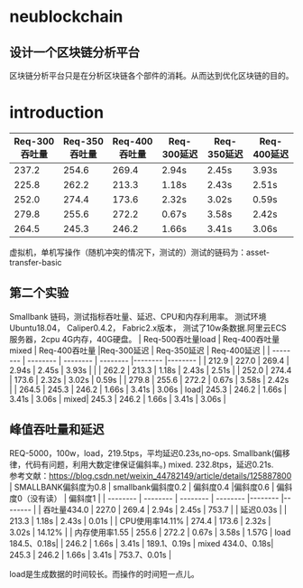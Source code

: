 # neublockchain
## 设计一个区块链分析平台
区块链分析平台只是在分析区块链各个部件的消耗。从而达到优化区块链的目的。
# introduction
| Req-300吞吐量     |  Req-350吞吐量    | Req-400吞吐量      |Req-300延迟     |  Req-350延迟   | Req-400延迟      |
| -------- | -------- | -------- | -------- |-------- |-------- |
| 237.2 | 254.6 | 269.4 | 2.94s | 2.45s | 3.93s |
| 225.8 | 262.2 | 213.3 | 1.18s | 2.43s | 2.51s |
| 252.0 | 274.4 | 173.6 | 2.32s | 3.02s | 0.59s |
| 279.8 | 255.6 | 272.2 | 0.67s | 3.58s | 2.42s |
| 264.5 | 245.3 | 246.2 | 1.66s | 3.41s | 3.06s |

虚拟机，单机写操作（随机冲突的情况下，测试的）测试的链码为：asset-transfer-basic



## 第二个实验
Smallbank 链码，测试指标吞吐量、延迟、CPU和内存利用率。
测试环境Ubuntu18.04，
Caliper0.4.2，
Fabric2.x版本，
测试了10w条数据.阿里云ECS服务器，2cpu 4G内存，40G硬盘。
| Req-500吞吐量load     |  Req-400吞吐量mixed    | Req-400吞吐量      |Req-300延迟     |  Req-350延迟   | Req-400延迟      |
| -------- | -------- | -------- | -------- |-------- |-------- |
| 212.9 | 227.0 | 269.4 | 2.94s | 2.45s | 3.93s |
|  | 262.2 | 213.3 | 1.18s | 2.43s | 2.51s |
| 252.0 | 274.4 | 173.6 | 2.32s | 3.02s | 0.59s |
| 279.8 | 255.6 | 272.2 | 0.67s | 3.58s | 2.42s |
| 264.5 | 245.3 | 246.2 | 1.66s | 3.41s | 3.06s |
load| 245.3 | 246.2 | 1.66s | 3.41s | 3.06s |
mixed| 245.3 | 246.2 | 1.66s | 3.41s | 3.06s |
## 峰值吞吐量和延迟
REQ-5000，100w，load，219.5tps，平均延迟0.23s,no-ops.  Smallbank(偏移律，代码有问题，利用大数定律保证偏斜率。)
mixed. 232.8tps，延迟0.21s.   
参考文献：https://blog.csdn.net/weixin_44782149/article/details/125887800
|  SMALLBANK偏斜度为0.8   |  smallbank偏斜度0.2    | 偏斜度0.4      |偏斜度0.6     |  偏斜度0（没有读）  | 偏斜度1      |
| -------- | -------- | -------- | -------- |-------- |-------- |
| 吞吐量434.0 | 227.0 | 269.4 | 2.94s | 2.45s | 753.7 |
| 延迟0.03s |   | 213.3 | 1.18s | 2.43s | 0.01s |
| CPU使用率14.11% | 274.4 | 173.6 | 2.32s | 3.02s | 14.12% |
| 内存使用率1.55 | 255.6 | 272.2 | 0.67s | 3.58s | 1.57G |
load 184.5、0.18s|  | 246.2 | 1.66s | 3.41s | 189.1、0.19s |
mixed 434.0、0.18s| 245.3 | 246.2 | 1.66s | 3.41s | 753.7、0.01s |

load是生成数据的时间较长。而操作的时间短一点儿。

